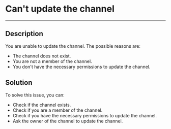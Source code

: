 # Can't update the channel

----

## Description

You are unable to update the channel. The possible reasons are:

- The channel does not exist.
- You are not a member of the channel.
- You don't have the necessary permissions to update the channel.



## Solution

To solve this issue, you can:

- Check if the channel exists.
- Check if you are a member of the channel.
- Check if you have the necessary permissions to update the channel.
- Ask the owner of the channel to update the channel.
